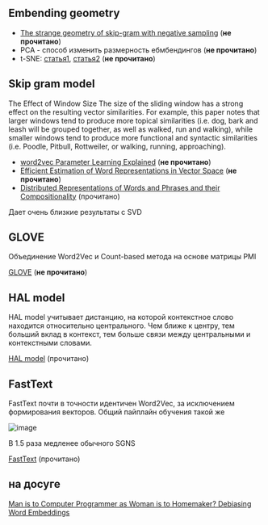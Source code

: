 ## Embending geometry

* [The strange geometry of skip-gram with negative sampling](https://aclanthology.org/D17-1308.pdf) (**не прочитано**)
* PCA - способ изменить размерность ебмбендингов (**не прочитано**)
* t-SNE: [статья1](https://distill.pub/2016/misread-tsne/), [статья2](https://datareview.info/article/algoritm-t-sne-illyustrirovannyiy-vvodnyiy-kurs/) (**не прочитано**)

## Skip gram model

The Effect of Window Size
The size of the sliding window has a strong effect on the resulting vector similarities. For example, this paper notes that larger windows tend to produce more topical similarities (i.e. dog, bark and leash will be grouped together, as well as walked, run and walking), while smaller windows tend to produce more functional and syntactic similarities (i.e. Poodle, Pitbull, Rottweiler, or walking, running, approaching).

* [word2vec Parameter Learning Explained](https://arxiv.org/pdf/1411.2738.pdf) (**не прочитано**)
* [Efficient Estimation of Word Representations in Vector Space](https://arxiv.org/pdf/1301.3781.pdf) (**не прочитано**)
* [Distributed Representations of Words and Phrases and their Compositionality](https://proceedings.neurips.cc/paper_files/paper/2013/file/9aa42b31882ec039965f3c4923ce901b-Paper.pdf) (прочитано)

Дает очень близкие результаты с SVD

## GLOVE
Объединение Word2Vec и Count-based метода на основе матрицы PMI

[GLOVE](https://aclanthology.org/D14-1162.pdf) (**не прочитано**)


## HAL model
HAL model учитывает дистанцию, на которой контекстное слово находится относительно центрального. Чем ближе к центру, тем больший вклад в контекст, тем больше связи между центральными и контекстными словами.


[HAL model](https://link.springer.com/content/pdf/10.3758/BF03204766.pdf) (прочитано)

## FastText
FastText почти в точности идентичен Word2Vec, за исключением формирования векторов. Общий пайплайн обучения такой же

![image](https://github.com/Dima-Gri/NLP/assets/60757623/e73d216c-3001-43d6-bbac-c60597dddcfe)

В 1.5 раза медленее обычного SGNS


[FastText](https://arxiv.org/pdf/1607.04606.pdf) (прочитано)


## на досуге
[Man is to Computer Programmer as Woman is to Homemaker? Debiasing Word Embeddings](https://proceedings.neurips.cc/paper_files/paper/2016/file/a486cd07e4ac3d270571622f4f316ec5-Paper.pdf)

